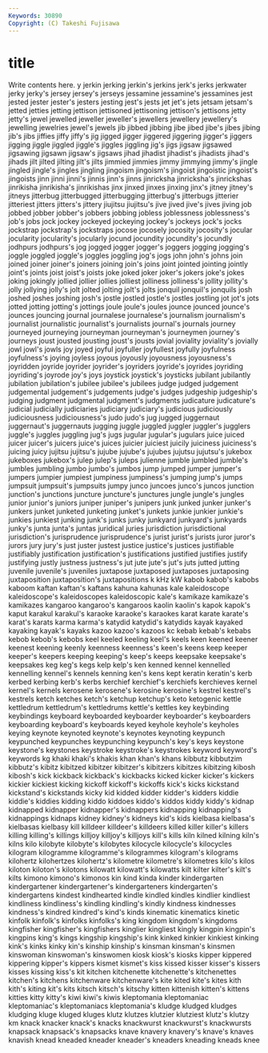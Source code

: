 ```yaml
---
Keywords: 30890 
Copyright: (C) Takeshi Fujisawa
---
```


# title

Write contents here.
y jerkin jerking jerkin's
jerkins jerk's jerks jerkwater jerky jerky's jersey jersey's jerseys jessamine
jessamine's jessamines jest jested jester jester's jesters jesting jest's jests
jet jet's jets jetsam jetsam's jetted jetties jetting jettison jettisoned
jettisoning jettison's jettisons jetty jetty's jewel jewelled jeweller jeweller's jewellers
jewellery jewellery's jewelling jewelries jewel's jewels jib jibbed jibbing jibe
jibed jibe's jibes jibing jib's jibs jiffies jiffy jiffy's jig
jigged jigger jiggered jiggering jigger's jiggers jigging jiggle jiggled jiggle's
jiggles jiggling jig's jigs jigsaw jigsawed jigsawing jigsawn jigsaw's jigsaws
jihad jihadist jihadist's jihadists jihad's jihads jilt jilted jilting jilt's
jilts jimmied jimmies jimmy jimmying jimmy's jingle jingled jingle's jingles
jingling jingoism jingoism's jingoist jingoistic jingoist's jingoists jinn jinni jinni's
jinnis jinn's jinns jinricksha jinricksha's jinrickshas jinrikisha jinrikisha's jinrikishas jinx
jinxed jinxes jinxing jinx's jitney jitney's jitneys jitterbug jitterbugged jitterbugging
jitterbug's jitterbugs jitterier jitteriest jitters jitters's jittery jiujitsu jiujitsu's jive
jived jive's jives jiving job jobbed jobber jobber's jobbers jobbing
jobless joblessness joblessness's job's jobs jock jockey jockeyed jockeying jockey's
jockeys jock's jocks jockstrap jockstrap's jockstraps jocose jocosely jocosity jocosity's
jocular jocularity jocularity's jocularly jocund jocundity jocundity's jocundly jodhpurs jodhpurs's
jog jogged jogger jogger's joggers jogging jogging's joggle joggled joggle's
joggles joggling jog's jogs john john's johns join joined joiner
joiner's joiners joining join's joins joint jointed jointing jointly joint's
joints joist joist's joists joke joked joker joker's jokers joke's
jokes joking jokingly jollied jollier jollies jolliest jolliness jolliness's jollity
jollity's jolly jollying jolly's jolt jolted jolting jolt's jolts jonquil
jonquil's jonquils josh joshed joshes joshing josh's jostle jostled jostle's
jostles jostling jot jot's jots jotted jotting jotting's jottings joule
joule's joules jounce jounced jounce's jounces jouncing journal journalese journalese's
journalism journalism's journalist journalistic journalist's journalists journal's journals journey journeyed
journeying journeyman journeyman's journeymen journey's journeys joust jousted jousting joust's
jousts jovial joviality joviality's jovially jowl jowl's jowls joy joyed
joyful joyfuller joyfullest joyfully joyfulness joyfulness's joying joyless joyous joyously
joyousness joyousness's joyridden joyride joyrider joyrider's joyriders joyride's joyrides joyriding
joyriding's joyrode joy's joys joystick joystick's joysticks jubilant jubilantly jubilation
jubilation's jubilee jubilee's jubilees judge judged judgement judgemental judgement's judgements
judge's judges judgeship judgeship's judging judgment judgmental judgment's judgments judicature
judicature's judicial judicially judiciaries judiciary judiciary's judicious judiciously judiciousness judiciousness's
judo judo's jug jugged juggernaut juggernaut's juggernauts jugging juggle juggled
juggler juggler's jugglers juggle's juggles juggling jug's jugs jugular jugular's
jugulars juice juiced juicer juicer's juicers juice's juices juicier juiciest
juicily juiciness juiciness's juicing juicy jujitsu jujitsu's jujube jujube's jujubes
jujutsu jujutsu's jukebox jukeboxes jukebox's julep julep's juleps julienne jumble
jumbled jumble's jumbles jumbling jumbo jumbo's jumbos jump jumped jumper
jumper's jumpers jumpier jumpiest jumpiness jumpiness's jumping jump's jumps jumpsuit
jumpsuit's jumpsuits jumpy junco juncoes junco's juncos junction junction's junctions
juncture juncture's junctures jungle jungle's jungles junior junior's juniors juniper
juniper's junipers junk junked junker junker's junkers junket junketed junketing
junket's junkets junkie junkier junkie's junkies junkiest junking junk's junks
junky junkyard junkyard's junkyards junky's junta junta's juntas juridical juries
jurisdiction jurisdictional jurisdiction's jurisprudence jurisprudence's jurist jurist's jurists juror juror's
jurors jury jury's just juster justest justice justice's justices justifiable
justifiably justification justification's justifications justified justifies justify justifying justly justness
justness's jut jute jute's jut's juts jutted jutting juvenile juvenile's
juveniles juxtapose juxtaposed juxtaposes juxtaposing juxtaposition juxtaposition's juxtapositions k kHz
kW kabob kabob's kabobs kaboom kaftan kaftan's kaftans kahuna kahunas
kale kaleidoscope kaleidoscope's kaleidoscopes kaleidoscopic kale's kamikaze kamikaze's kamikazes kangaroo
kangaroo's kangaroos kaolin kaolin's kapok kapok's kaput karakul karakul's karaoke
karaoke's karaokes karat karate karate's karat's karats karma karma's katydid
katydid's katydids kayak kayaked kayaking kayak's kayaks kazoo kazoo's kazoos
kc kebab kebab's kebabs kebob kebob's kebobs keel keeled keeling
keel's keels keen keened keener keenest keening keenly keenness keenness's
keen's keens keep keeper keeper's keepers keeping keeping's keep's keeps
keepsake keepsake's keepsakes keg keg's kegs kelp kelp's ken kenned
kennel kennelled kennelling kennel's kennels kenning ken's kens kept keratin
keratin's kerb kerbed kerbing kerb's kerbs kerchief kerchief's kerchiefs kerchieves
kernel kernel's kernels kerosene kerosene's kerosine kerosine's kestrel kestrel's kestrels
ketch ketches ketch's ketchup ketchup's keto ketogenic kettle kettledrum kettledrum's
kettledrums kettle's kettles key keybinding keybindings keyboard keyboarded keyboarder keyboarder's
keyboarders keyboarding keyboard's keyboards keyed keyhole keyhole's keyholes keying keynote
keynoted keynote's keynotes keynoting keypunch keypunched keypunches keypunching keypunch's key's
keys keystone keystone's keystones keystroke keystroke's keystrokes keyword keyword's keywords
kg khaki khaki's khakis khan khan's khans kibbutz kibbutzim kibbutz's
kibitz kibitzed kibitzer kibitzer's kibitzers kibitzes kibitzing kibosh kibosh's kick
kickback kickback's kickbacks kicked kicker kicker's kickers kickier kickiest kicking
kickoff kickoff's kickoffs kick's kicks kickstand kickstand's kickstands kicky kid
kidded kidder kidder's kidders kiddie kiddie's kiddies kidding kiddo kiddoes
kiddo's kiddos kiddy kiddy's kidnap kidnapped kidnapper kidnapper's kidnappers kidnapping
kidnapping's kidnappings kidnaps kidney kidney's kidneys kid's kids kielbasa kielbasa's
kielbasas kielbasy kill killdeer killdeer's killdeers killed killer killer's killers
killing killing's killings killjoy killjoy's killjoys kill's kills kiln kilned
kilning kiln's kilns kilo kilobyte kilobyte's kilobytes kilocycle kilocycle's kilocycles
kilogram kilogramme kilogramme's kilogrammes kilogram's kilograms kilohertz kilohertzes kilohertz's kilometre
kilometre's kilometres kilo's kilos kiloton kiloton's kilotons kilowatt kilowatt's kilowatts
kilt kilter kilter's kilt's kilts kimono kimono's kimonos kin kind
kinda kinder kindergarten kindergartener kindergartener's kindergarteners kindergarten's kindergartens kindest kindhearted
kindle kindled kindles kindlier kindliest kindliness kindliness's kindling kindling's kindly
kindness kindnesses kindness's kindred kindred's kind's kinds kinematic kinematics kinetic
kinfolk kinfolk's kinfolks kinfolks's king kingdom kingdom's kingdoms kingfisher kingfisher's
kingfishers kinglier kingliest kingly kingpin kingpin's kingpins king's kings kingship
kingship's kink kinked kinkier kinkiest kinking kink's kinks kinky kin's
kinship kinship's kinsman kinsman's kinsmen kinswoman kinswoman's kinswomen kiosk kiosk's
kiosks kipper kippered kippering kipper's kippers kismet kismet's kiss kissed
kisser kisser's kissers kisses kissing kiss's kit kitchen kitchenette kitchenette's
kitchenettes kitchen's kitchens kitchenware kitchenware's kite kited kite's kites kith
kith's kiting kit's kits kitsch kitsch's kitschy kitten kittenish kitten's
kittens kitties kitty kitty's kiwi kiwi's kiwis kleptomania kleptomaniac kleptomaniac's
kleptomaniacs kleptomania's kludge kludged kludges kludging kluge kluged kluges klutz
klutzes klutzier klutziest klutz's klutzy km knack knacker knack's knacks
knackwurst knackwurst's knackwursts knapsack knapsack's knapsacks knave knavery knavery's knave's
knaves knavish knead kneaded kneader kneader's kneaders kneading kneads knee
